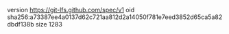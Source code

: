 version https://git-lfs.github.com/spec/v1
oid sha256:a73387ee4a0137d62c721aa812d2a14050f781e7eed3852d65ca5a82dbdf138b
size 1283
